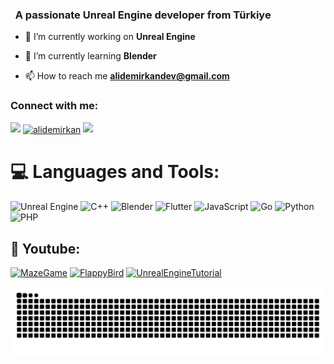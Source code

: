 <!-- ![MasterHead](https://initiate.alphacoders.com/images/134/cropped-820-260-1341480.png?109) </br>
![](https://komarev.com/ghpvc/?username=alidemirkan&color=red)



<div align="center">

<a href="https://github.com/Ali Demirkan">
  <img src="https://readme-typing-svg.demolab.com?font=Fira+Code&color=f2f2f2&size=28&duration=3000&pause=500&center=true&vCenter=true&width=435&lines=%e2%9c%a8+ Ali Demirkan  +%e2%9c%a8;%f0%9f%93%9a+Software+Developer+%f0%9f%92%bb;Welcome+To+My+Profile+%f0%9f%91%80" alt="Typing SVG" />


 </a>
</div>

<img src="https://tenor.com/tr/view/lol-haha-wow-mr-robot-laugh-gif-5711275.gif" alt="Coding" width=245 height=180 align="right"> 
<br/> 
<br/>
-->

<h3 align="left">&nbsp; A passionate Unreal Engine developer from Türkiye </h3>

- 🔭 I’m currently working on **Unreal Engine**

- 🌱 I’m currently learning **Blender**

- 📫 How to reach me **alidemirkandev@gmail.com**



<h3 align="left">Connect with me:</h3>
<p align="left">
  <a href="https://github.com/404"><img src="https://user-images.githubusercontent.com/73097560/115834477-dbab4500-a447-11eb-908a-139a6edaec5c.gif"></a>
<a href="https://linkedin.com/in/alidemirkan" target="blank"><img align="center" src="https://raw.githubusercontent.com/rahuldkjain/github-profile-readme-generator/master/src/images/icons/Social/linked-in-alt.svg" alt="alidemirkan" height="30" width="40" /></a>
<a href="https://github.com/404"><img src="https://user-images.githubusercontent.com/73097560/115834477-dbab4500-a447-11eb-908a-139a6edaec5c.gif"></a>
</p>



<!--
<details>
  <summary>:zap: GitHub Stats</summary> 
-->
# 💻 Languages and Tools:

![Unreal Engine](https://img.shields.io/badge/unrealengine-%23313131.svg?style=for-the-badge&logo=unrealengine&logoColor=white)
![C++](https://img.shields.io/badge/-C++-365dbf.svg?logo=C%2B%2B&style=for-the-badge)
![Blender](https://img.shields.io/badge/blender-%23F5792A.svg?style=for-the-badge&logo=blender&logoColor=white)
![Flutter](https://img.shields.io/badge/Flutter-%2302569B.svg?style=for-the-badge&logo=Flutter&logoColor=white)
![JavaScript](https://img.shields.io/badge/javascript-%23323330.svg?style=for-the-badge&logo=javascript&logoColor=%23F7DF1E)
![Go](https://img.shields.io/badge/go-%2300ADD8.svg?style=for-the-badge&logo=go&logoColor=white)
![Python](https://img.shields.io/badge/python-3670A0?style=for-the-badge&logo=python&logoColor=ffdd54)
![PHP](https://img.shields.io/badge/php-%23777BB4.svg?style=for-the-badge&logo=php&logoColor=white)

   <summary><h2>🎥 Youtube: </h2></summary>

<!-- BEGIN YOUTUBE-CARDS -->
[![MazeGame](https://ytcards.demolab.com/?id=1c0mPuMVeDA&title=MazeGame&lang=en&timestamp=1712757600&background_color=%230d1117&title_color=%23ffffff&stats_color=%23dedede&max_title_lines=1&width=250&border_radius=5 "MazeGame  | Gameplay | github.com/alidemirkan")](https://www.youtube.com/watch?v=1c0mPuMVeDA)
[![FlappyBird](https://ytcards.demolab.com/?id=-g6ys0U8-V4&t=2s&title=FlappyBird&lang=en&timestamp=1714417380&background_color=%230d1117&title_color=%23ffffff&stats_color=%23dedede&max_title_lines=1&width=250&border_radius=5 "FlappyBird")](https://www.youtube.com/watch?v=-g6ys0U8-V4&t=2s)
[![UnrealEngineTutorial](https://ytcards.demolab.com/?id=RbFNSiQptlg&title=UnrealEngineTutorial&lang=en&timestamp=1714476720&background_color=%230d1117&title_color=%23ffffff&stats_color=%23dedede&max_title_lines=1&width=250&border_radius=5 "UnrealEngineTutorial | github.com/alidemirkan")](https://www.youtube.com/watch?v=RbFNSiQptlg)

<!-- END YOUTUBE-CARDS -->

<picture>
  <source media="(prefers-color-scheme: dark)" srcset="https://raw.githubusercontent.com/alidemirkan/alidemirkan/output/github-contribution-grid-snake-dark.svg">
  <source media="(prefers-color-scheme: light)" srcset="https://raw.githubusercontent.com/alidemirkan/alidemirkan/output/github-contribution-grid-snake.svg">
  <img alt="github contribution grid snake animation" src="https://raw.githubusercontent.com/alidemirkan/alidemirkan/output/github-contribution-grid-snake.svg">
</picture>


  
  
 <!--
 [![Top Langs](https://github-readme-stats.vercel.app/api/top-langs/?username=alidemirkan&layout=compact&langs_count=25&title_color=0000ee&text_color=ffffff&bg_color=000000&hide_border=true)](https://github.com/alidemirkan/github-readme-stats)
-->



<br />


<!--
comments
-->

<!--
<details>
   <summary>:zap: Languages and Tools</summary>
 -->




